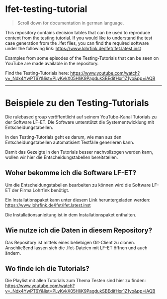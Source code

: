 # lfet-testing-tutorial

> Scroll down for documentation in german language.


This repository contains decision tables that can be used to reproduce content 
from the testing tutorial. If you would like to understand the test case 
generation from the .lfet files, you can find the required software under the 
following link:
https://www.lohrfink.de/lfet/lfet.latest.inst

Examples from some episodes of the Testing-Tutorials that can be seen on YouTube are made available in the repository.

Find the Testing-Tutorials here: https://www.youtube.com/watch?v=_Ndx4YwPT6Y&list=PLyKvkX05HliK9PagdukSBEdifHxr1Z1yo&pp=iAQB

---

# Beispiele zu den Testing-Tutorials

Die rulebased group veröffentlicht auf seinem YouTube-Kanal Tutorials zu der
Software LF-ET. Die Software unterstützt die Systementwicklung mit 
Entscheidungstabellen.

In den Testing-Tutorials geht es darum, wie man aus den Entscheidungstabellen 
automatisiert Testfälle generieren kann. 

Damit das Gezeigte in den Tutorials besser nachvollzogen werden kann, wollen
wir hier die Entscheidungstabellen bereitstellen.

## Woher bekomme ich die Software LF-ET?

Um die Entscheidungstabellen bearbeiten zu können wird die Software LF-ET der
Firma Lohrfink benötigt. 

Ein Installationspaket kann unter diesem Link heruntergeladen werden:
https://www.lohrfink.de/lfet/lfet.latest.inst

Die Installationsanleitung ist in dem Installationspaket enthalten.

## Wie nutze ich die Daten in diesem Repository?

Das Repository ist mittels eines beliebigen Git-Client zu clonen. Anschließend 
lassen sich die .lfet-Dateien mit LF-ET öffnen und auch ändern.

## Wo finde ich die Tutorials?

Die Playlist mit allen Tutorials zum Thema Testen sind hier zu finden:
https://www.youtube.com/watch?v=_Ndx4YwPT6Y&list=PLyKvkX05HliK9PagdukSBEdifHxr1Z1yo&pp=iAQB